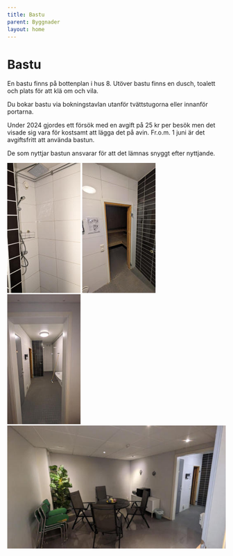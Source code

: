 ```yaml
---
title: Bastu
parent: Byggnader
layout: home
---
```


# Bastu

En bastu finns på bottenplan i hus 8. Utöver bastu finns en dusch, toalett och plats för att klä om och vila.

Du bokar bastu via bokningstavlan utanför tvättstugorna eller innanför portarna.

Under 2024 gjordes ett försök med en avgift på 25 kr per besök men det visade sig vara för kostsamt att lägga det på avin. Fr.o.m. 1 juni är det avgiftsfritt att använda bastun.

De som nyttjar bastun ansvarar för att det lämnas snyggt efter nyttjande.

![bastu-1](assets/bastu-1x300.jpg)
![bastu-2](assets/bastu-2x300.jpg)
![bastu-3](assets/bastu-3x300.jpg)
![bastu-4](assets/bastu-4x300.jpg)
